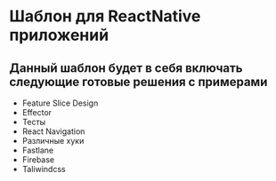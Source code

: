 # Шаблон для ReactNative приложений

## Данный шаблон будет в себя включать следующие готовые решения с примерами

- Feature Slice Design
- Effector
- Тесты
- React Navigation
- Различные хуки
- Fastlane
- Firebase
- Taliwindcss
